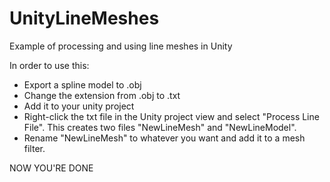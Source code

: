 UnityLineMeshes
===============

Example of processing and using line meshes in Unity

In order to use this:
- Export a spline model to .obj
- Change the extension from .obj to .txt
- Add it to your unity project
- Right-click the txt file in the Unity project view and select "Process Line File".  This creates two files "NewLineMesh" and "NewLineModel".
- Rename "NewLineMesh" to whatever you want and add it to a mesh filter.

NOW YOU'RE DONE
